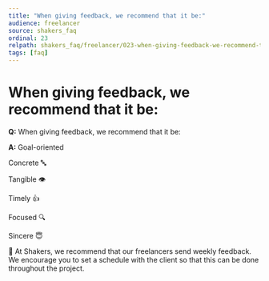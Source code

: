 ```yaml
---
title: "When giving feedback, we recommend that it be:"
audience: freelancer
source: shakers_faq
ordinal: 23
relpath: shakers_faq/freelancer/023-when-giving-feedback-we-recommend-that-it-be.md
tags: [faq]
---
```


# When giving feedback, we recommend that it be:

**Q:** When giving feedback, we recommend that it be:

**A:** Goal-oriented 

Concrete 🔤

Tangible 👁

Timely 👍

Focused 🔍

Sincere 😇

👀 At Shakers, we recommend that our freelancers send weekly feedback. We encourage you to set a schedule with the client so that this can be done throughout the project.
